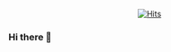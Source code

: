 <div align=center>

[![Hits](https://hits.seeyoufarm.com/api/count/incr/badge.svg?url=https%3A%2F%2Fgithub.com%2FPeterLEEEEEE%2FPeterLEEEEEE&count_bg=%23C47CB3&title_bg=%23555555&icon=tensorflow.svg&icon_color=%23E7E7E7&title=hits&edge_flat=true)](https://hits.seeyoufarm.com)
</div>


### Hi there 👋

<!--
**PeterLEEEEEE/PeterLEEEEEE** is a ✨ _special_ ✨ repository because its `README.md` (this file) appears on your GitHub profile.

Here are some ideas to get you started:

- 🔭 I’m currently working on ...
- 🌱 I’m currently learning ...
- 👯 I’m looking to collaborate on ...
- 🤔 I’m looking for help with ...
- 💬 Ask me about ...
- 📫 How to reach me: ...
- 😄 Pronouns: ...
- ⚡ Fun fact: ...
-->
